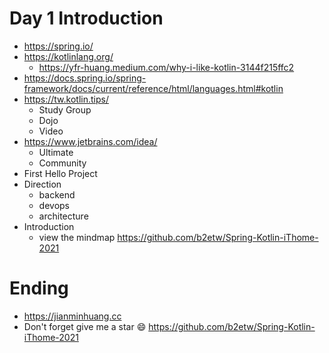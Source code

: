 # Day 1 Introduction
* https://spring.io/
* https://kotlinlang.org/
  * https://yfr-huang.medium.com/why-i-like-kotlin-3144f215ffc2
* https://docs.spring.io/spring-framework/docs/current/reference/html/languages.html#kotlin
* https://tw.kotlin.tips/
  * Study Group
  * Dojo
  * Video
* https://www.jetbrains.com/idea/
  * Ultimate
  * Community
* First Hello Project
* Direction
  * backend
  * devops
  * architecture
* Introduction
  * view the mindmap https://github.com/b2etw/Spring-Kotlin-iThome-2021

# Ending
* https://jianminhuang.cc
* Don't forget give me a star 😄 https://github.com/b2etw/Spring-Kotlin-iThome-2021

